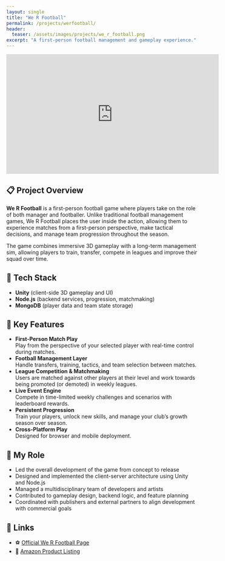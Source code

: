 ```yaml
---
layout: single
title: "We R Football"
permalink: /projects/werfootball/
header:
  teaser: /assets/images/projects/we_r_football.png
excerpt: "A first-person football management and gameplay experience."
---
```


<iframe src="https://www.youtube.com/embed/UrBb2UU4ksA?si=Bj-C-YzJoE5D5WxI"
        width="560" 
        height="315" 
        title="We R Football Trailer" 
        frameborder="0" 
        allow="accelerometer; autoplay; clipboard-write; encrypted-media; gyroscope; picture-in-picture; web-share" 
        referrerpolicy="strict-origin-when-cross-origin" 
        allowfullscreen>
</iframe>

## 📋 Project Overview

**We R Football** is a first-person football game where players take on the role of both manager and footballer. Unlike traditional football management games, We R Football places the user inside the action, allowing them to experience matches from a first-person perspective, make tactical decisions, and manage team progression throughout the season.

The game combines immersive 3D gameplay with a long-term management sim, allowing players to train, transfer, compete in leagues and improve their squad over time.

## 🔧 Tech Stack

- **Unity** (client-side 3D gameplay and UI)
- **Node.js** (backend services, progression, matchmaking)
- **MongoDB** (player data and team state storage)

## 🔑 Key Features

- **First-Person Match Play**  
  Play from the perspective of your selected player with real-time control during matches.  
- **Football Management Layer**  
  Handle transfers, training, tactics, and team selection between matches.
- **League Competition & Matchmaking**  
  Users are matched against other players at their level and work towards being promoted (or demoted) in weekly leagues.
- **Live Event Engine**  
  Compete in time-limited weekly challenges and scenarios with leaderboard rewards.  
- **Persistent Progression**  
  Train your players, unlock new skills, and manage your club’s growth season over season.  
- **Cross-Platform Play**  
  Designed for browser and mobile deployment.

## 👨 My Role

- Led the overall development of the game from concept to release  
- Designed and implemented the client-server architecture using Unity and Node.js  
- Managed a multidisciplinary team of developers and artists  
- Contributed to gameplay design, backend logic, and feature planning  
- Coordinated with publishers and external partners to align development with commercial goals  

<!---
## 🛠 Technical Deep Dive
> _TBC—add any architecture diagrams, core algorithms (e.g., progression systems, match event scripting), or performance optimisations here._
 
## 🚀 Lessons Learned & Next Steps
- **Challenges Overcome:** _e.g., balancing live gameplay with management depth; synchronising state across devices_  
- **Future Enhancements:** _e.g., full 11-player control, team co-op modes, mobile-first redesign_  
--->

## 🔗 Links

- ⚽ [Official We R Football Page](https://www.werinteractive.com/werfootball/)  
- 🛒 [Amazon Product Listing](https://www.amazon.co.uk/Inspired-Gaming-We-R-Football/dp/B019CQE9HC)